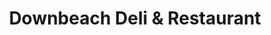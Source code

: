 ---
title: "Downbeach Deli & Restaurant"
url: /margate-city/downbeach-deli-and-restaurant/
shop: deli
---